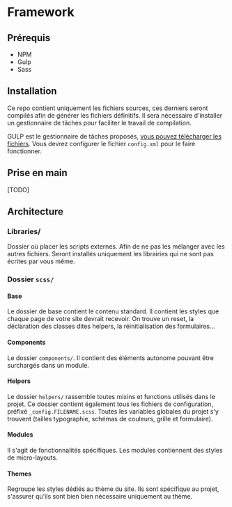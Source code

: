 # Framework

## Prérequis

* NPM
* Gulp
* Sass

## Installation

Ce repo contient uniquement les fichiers sources, ces derniers seront compilés afin de générer les fichiers définitifs. Il sera nécessaire d'installer un gestionnaire de tâches pour faciliter le travail de compilation.

GULP est le gestionnaire de tâches proposés, [vous pouvez télécharger les fichiers](https://github.com/Drupalito/gulp_tasks). Vous devrez configurer le fichier `config.xml` pour le faire fonctionner.

## Prise en main

[TODO]

## Architecture

### Libraries/

Dossier où placer les scripts externes. Afin de ne pas les mélanger avec les autres fichiers. Seront installés uniquement les librairies qui ne sont pas écrites par vous même.

### Dossier `scss/`

#### Base

Le dossier de base contient le contenu standard. Il contient les styles que chaque page de votre site devrait recevoir. On trouve un reset, la déclaration des classes dites helpers, la réinitialisation des formulaires...

#### Components

Le dossier `components/`. Il contient des éléments autonome pouvant être surchargés dans un module.

#### Helpers

Le dossier `helpers/` rassemble toutes mixins et functions utilisés dans le projet. Ce dossier contient également tous les fichiers de configuration, préfixé `_config.FILENAME.scss`. Toutes les variables globales du projet s'y trouvent (tailles typographie, schémas de couleurs, grille et formulaire).

#### Modules

Il s'agit de fonctionnalités spécifiques. Les modules contiennent des styles de micro-layouts.

#### Themes

Regroupe les styles dédiés au thème du site. Ils sont spécifique au projet, s'assurer qu'ils sont bien bien nécessaire uniquement au thème.
